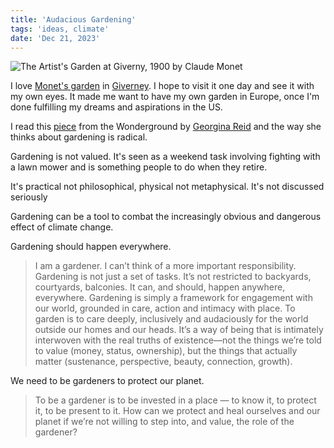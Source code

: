 ```yaml
---
title: 'Audacious Gardening'
tags: 'ideas, climate'
date: 'Dec 21, 2023'
---
```


![The Artist's Garden at Giverny, 1900 by Claude Monet](/images/giverny.jpg)

I love [Monet's garden](https://en.wikipedia.org/wiki/The_Artist%27s_Garden_at_Giverny?useskin=vector) in [Giverney](https://artsandculture.google.com/usergallery/impressionism-monet-s-lily-garden-in-giverny/ggKyII_ttwaVIA). I hope to visit it one day and see it with my own eyes. It made me want to have my own garden in Europe, once I'm done fulfilling my dreams and aspirations in the US.

I read this [piece](https://wonderground.press/gardens/audacious-gardening-daring-care/) from the Wonderground by [Georgina Reid](https://wonderground.press/contributor/georgina-reid/) and the way she thinks about gardening is radical.

Gardening is not valued. It's seen as a weekend task involving fighting with a lawn mower and is something people to do when they retire.

It's practical not philosophical, physical not metaphysical. It's not discussed seriously

Gardening can be a tool to combat the increasingly obvious and dangerous effect of climate change.

Gardening should happen everywhere.

> I am a gardener. I can’t think of a more important responsibility. Gardening is not just a set of tasks. It’s not restricted to backyards, courtyards, balconies. It can, and should, happen anywhere, everywhere. Gardening is simply a framework for engagement with our world, grounded in care, action and intimacy with place. To garden is to care deeply, inclusively and audaciously for the world outside our homes and our heads. It’s a way of being that is intimately interwoven with the real truths of existence—not the things we’re told to value (money, status, ownership), but the things that actually matter (sustenance, perspective, beauty, connection, growth).

We need to be gardeners to protect our planet.

> To be a gardener is to be invested in a place — to know it, to protect it, to be present to it. How can we protect and heal ourselves and our planet if we’re not willing to step into, and value, the role of the gardener?
